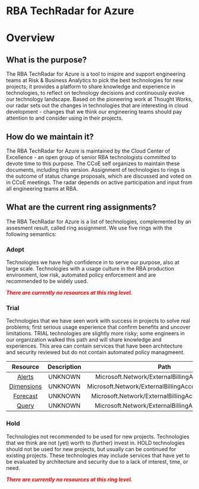
RBA TechRadar for Azure
=======================

# Overview

## What is the purpose?


The RBA TechRadar for Azure is a tool to inspire and support engineering teams at Risk & Business Analytics to pick the best technologies for new projects; it provides a platform to share knowledge and experience in technologies, to reflect on technology decisions and continuously evolve our technology landscape.  Based on the pioneering work at Thought Works, our radar sets out the changes in technologies that are interesting in cloud development - changes that we think our engineering teams should pay attention to and consider using in their projects.
## How do we maintain it?


The RBA TechRadar for Azure is maintained by the Cloud Center of Excellence - an open group of senior RBA technologists committed to devote time to this purpose.  The CCoE self organizes to maintain these documents, including this version.  Assignment of technologies to rings is the outcome of status change proposals, which are discussed and voted on in CCoE meetings.  The radar depends on active participation and input from all engineering teams at RBA.
## What are the current ring assignments?


The RBA TechRadar for Azure is a list of technologies, complemented by an assesment result, called ring assignment.  We use five rings with the following semantics:
### Adopt


Technologies we have high confidence in to serve our purpose, also at large scale.  Technologies with a usage culture in the RBA production environment, low risk, automated policy enforcement and are recommended to be widely used.  
  
***<font color="red"> There are currently no resources at this ring level. </font>***
### Trial


Technologies that we have seen work with success in projects to solve real problems;  first serious usage experience that confirm benefits and uncover limitations.  TRIAL technologies are slightly more risky; some engineers in our organization walked this path and will share knowledge and experiences.  This area can contain services that have been architecture and security reviewed but do not contain automated policy managmeent.  

|Resource|Description|Path|Status|
| :---: | :---: | :---: | :---: |
|[Alerts](https://github.com/openrba/python-azure-techradar/blob/master/Microsoft.Network/ExternalBillingAccounts/Alerts/README.md)|UNKNOWN|Microsoft.Network/ExternalBillingAccounts/Alerts|TRIAL|
|[Dimensions](https://github.com/openrba/python-azure-techradar/blob/master/Microsoft.Network/ExternalBillingAccounts/Dimensions/README.md)|UNKNOWN|Microsoft.Network/ExternalBillingAccounts/Dimensions|TRIAL|
|[Forecast](https://github.com/openrba/python-azure-techradar/blob/master/Microsoft.Network/ExternalBillingAccounts/Forecast/README.md)|UNKNOWN|Microsoft.Network/ExternalBillingAccounts/Forecast|TRIAL|
|[Query](https://github.com/openrba/python-azure-techradar/blob/master/Microsoft.Network/ExternalBillingAccounts/Query/README.md)|UNKNOWN|Microsoft.Network/ExternalBillingAccounts/Query|TRIAL|

### Hold


Technologies not recommended to be used for new projects. Technologies that we think are not (yet) worth to (further) invest in.  HOLD technologies should not be used for new projects, but usually can be continued for existing projects.  These technologies may include services that have yet to be evaluated by architecture and security due to a lack of interest, time, or need.  
  
***<font color="red"> There are currently no resources at this ring level. </font>***